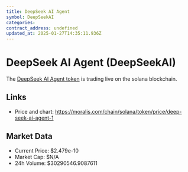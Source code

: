 ```yaml
---
title: DeepSeek AI Agent
symbol: DeepSeekAI
categories: 
contract_address: undefined
updated_at: 2025-01-27T14:35:11.936Z
---
```


# DeepSeek AI Agent (DeepSeekAI)
The [DeepSeek AI Agent token](https://moralis.com/chain/solana/token/price/deep-seek-ai-agent-1) is trading live on the solana blockchain.

## Links
- Price and chart: https://moralis.com/chain/solana/token/price/deep-seek-ai-agent-1

## Market Data
- Current Price: $2.479e-10
- Market Cap: $N/A
- 24h Volume: $30290546.9087611
